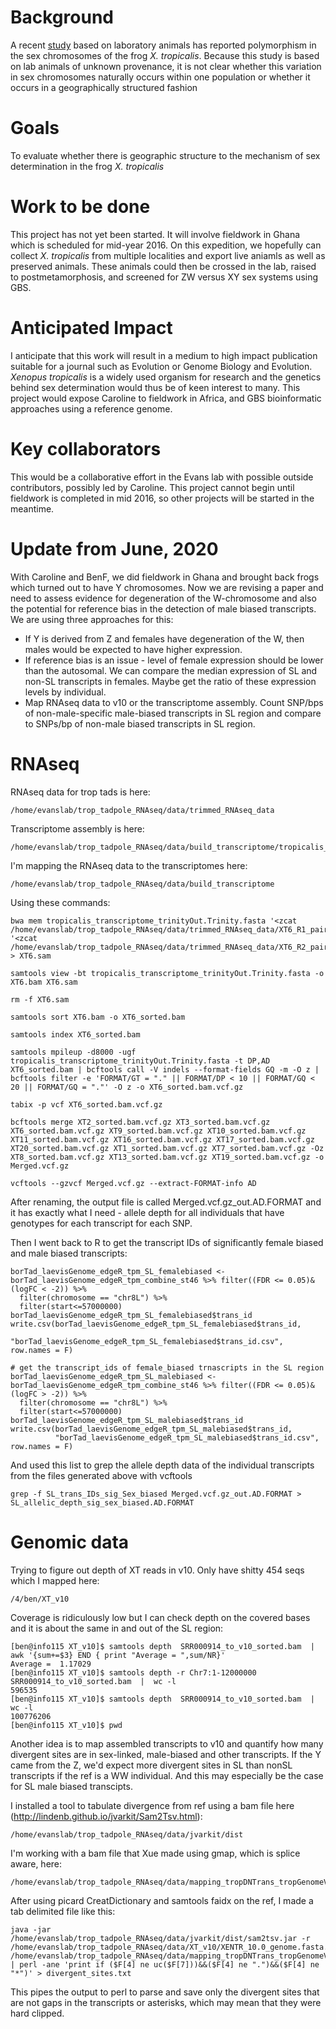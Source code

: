 # Background
A recent [study](http://www.pnas.org/content/112/34/E4752) based on laboratory animals has reported polymorphism in the sex chromosomes of the frog *X. tropicalis*.  Because this study is based on lab animals of unknown provenance, it is not clear whether this variation in sex chromosomes naturally occurs within one population or whether it occurs in a geographically structured fashion

# Goals
To evaluate whether there is geographic structure to the mechanism of sex determination in the frog *X. tropicalis*

# Work to be done
This project has not yet been started.  It will involve fieldwork in Ghana which is scheduled for mid-year 2016.  On this expedition, we hopefully can collect *X. tropicalis* from multiple localities and export live aniamls as well as preserved animals. These animals could then be crossed in the lab, raised to postmetamorphosis, and screened for ZW versus XY sex systems using GBS.

# Anticipated Impact
I anticipate that this work will result in a medium to high impact publication suitable for a journal such as Evolution or Genome Biology and Evolution.  *Xenopus tropicalis* is a widely used organism for research and the genetics behind sex determination would thus be of keen interest to many.  This project would expose Caroline to fieldwork in Africa, and GBS bioinformatic approaches using a reference genome.

# Key collaborators
This would be a collaborative effort in the Evans lab with possible outside contributors, possibly led by Caroline.  This project cannot begin until fieldwork is completed in mid 2016, so other projects will be started in the meantime.

# Update from June, 2020
With Caroline and BenF, we did fieldwork in Ghana and brought back frogs which turned out to have Y chromosomes.  Now we are revising a paper and need to assess evidence for degeneration of the W-chromosome and also the potential for reference bias in the detection of male biased transcripts.  We are using three approaches for this:
* If Y is derived from Z and females have degeneration of the W, then males would be expected to have higher expression. 
* If reference bias is an issue - level of female expression should be lower than the autosomal. We can compare the median expression of SL and non-SL transcripts in females. Maybe get the ratio of these expression levels by individual.
* Map RNAseq data to v10 or the transcriptome assembly. Count SNP/bps of non-male-specific male-biased transcripts in SL region and compare to SNPs/bp of non-male biased transcripts in SL region.

# RNAseq
RNAseq data for trop tads is here:
```
/home/evanslab/trop_tadpole_RNAseq/data/trimmed_RNAseq_data
```
Transcriptome assembly is here:
```
/home/evanslab/trop_tadpole_RNAseq/data/build_transcriptome/tropicalis_transcriptome_trinityOut.Trinity.fasta
```
I'm mapping the RNAseq data to the transcriptomes here:
```
/home/evanslab/trop_tadpole_RNAseq/data/build_transcriptome
```
Using these commands:
```
bwa mem tropicalis_transcriptome_trinityOut.Trinity.fasta '<zcat /home/evanslab/trop_tadpole_RNAseq/data/trimmed_RNAseq_data/XT6_R1_paired.fastq.gz' '<zcat /home/evanslab/trop_tadpole_RNAseq/data/trimmed_RNAseq_data/XT6_R2_paired.fastq.gz' > XT6.sam
```
```
samtools view -bt tropicalis_transcriptome_trinityOut.Trinity.fasta -o XT6.bam XT6.sam
```
```
rm -f XT6.sam
```
```
samtools sort XT6.bam -o XT6_sorted.bam
```
```
samtools index XT6_sorted.bam
```
```
samtools mpileup -d8000 -ugf tropicalis_transcriptome_trinityOut.Trinity.fasta -t DP,AD XT6_sorted.bam | bcftools call -V indels --format-fields GQ -m -O z | bcftools filter -e 'FORMAT/GT = "." || FORMAT/DP < 10 || FORMAT/GQ < 20 || FORMAT/GQ = "."' -O z -o XT6_sorted.bam.vcf.gz
```
```
tabix -p vcf XT6_sorted.bam.vcf.gz
```
```
bcftools merge XT2_sorted.bam.vcf.gz XT3_sorted.bam.vcf.gz XT6_sorted.bam.vcf.gz XT9_sorted.bam.vcf.gz XT10_sorted.bam.vcf.gz XT11_sorted.bam.vcf.gz XT16_sorted.bam.vcf.gz XT17_sorted.bam.vcf.gz XT20_sorted.bam.vcf.gz XT1_sorted.bam.vcf.gz XT7_sorted.bam.vcf.gz -Oz XT8_sorted.bam.vcf.gz XT13_sorted.bam.vcf.gz XT19_sorted.bam.vcf.gz -o Merged.vcf.gz
```
```
vcftools --gzvcf Merged.vcf.gz --extract-FORMAT-info AD
```
After renaming, the output file is called Merged.vcf.gz_out.AD.FORMAT and it has exactly what I need - allele depth for all individuals that have genotypes for each transcript for each SNP.

Then I went back to R to get the transcript IDs of significantly female biased and male biased transcripts:

```
borTad_laevisGenome_edgeR_tpm_SL_femalebiased <- borTad_laevisGenome_edgeR_tpm_combine_st46 %>% filter((FDR <= 0.05)& (logFC < -2)) %>% 
  filter(chromosome == "chr8L") %>%
  filter(start<=57000000) 
borTad_laevisGenome_edgeR_tpm_SL_femalebiased$trans_id
write.csv(borTad_laevisGenome_edgeR_tpm_SL_femalebiased$trans_id,
          "borTad_laevisGenome_edgeR_tpm_SL_femalebiased$trans_id.csv", row.names = F)
          
# get the transcript_ids of female_biased trnascripts in the SL region
borTad_laevisGenome_edgeR_tpm_SL_malebiased <- borTad_laevisGenome_edgeR_tpm_combine_st46 %>% filter((FDR <= 0.05)& (logFC > -2)) %>% 
  filter(chromosome == "chr8L") %>%
  filter(start<=57000000) 
borTad_laevisGenome_edgeR_tpm_SL_malebiased$trans_id
write.csv(borTad_laevisGenome_edgeR_tpm_SL_malebiased$trans_id,
          "borTad_laevisGenome_edgeR_tpm_SL_malebiased$trans_id.csv", row.names = F)
```          
And used this list to grep the allele depth data of the individual transcripts from the files generated above with vcftools

```
grep -f SL_trans_IDs_sig_Sex_biased Merged.vcf.gz_out.AD.FORMAT > SL_allelic_depth_sig_sex_biased.AD.FORMAT
```

# Genomic data
Trying to figure out depth of XT reads in v10.  Only have shitty 454 seqs which I mapped here:
```
/4/ben/XT_v10
```
Coverage is ridiculously low but I can check depth on the covered bases and it is about the same in and out of the SL region:

```
[ben@info115 XT_v10]$ samtools depth  SRR000914_to_v10_sorted.bam  |  awk '{sum+=$3} END { print "Average = ",sum/NR}'
Average =  1.17029
[ben@info115 XT_v10]$ samtools depth -r Chr7:1-12000000 SRR000914_to_v10_sorted.bam  |  wc -l
596535
[ben@info115 XT_v10]$ samtools depth  SRR000914_to_v10_sorted.bam  | wc -l
100776206
[ben@info115 XT_v10]$ pwd
```

Another idea is to map assembled transcripts to v10 and quantify how many divergent sites are in sex-linked, male-biased and other transcripts. If the Y came from the Z, we'd expect more divergent sites in SL than nonSL transcripts if the ref is a WW individual.  And this may especially be the case for SL male biased transcipts.

I installed a tool to tabulate divergence from ref using a bam file here (http://lindenb.github.io/jvarkit/Sam2Tsv.html):
```
/home/evanslab/trop_tadpole_RNAseq/data/jvarkit/dist
```
I'm working with a bam file that Xue made using gmap, which is splice aware, here:
```
/home/evanslab/trop_tadpole_RNAseq/data/mapping_tropDNTrans_tropGenomeV10_gmap
```
After using picard CreatDictionary and samtools faidx on the ref, I made a tab delimited file like this:
```
java -jar /home/evanslab/trop_tadpole_RNAseq/data/jvarkit/dist/sam2tsv.jar -r /home/evanslab/trop_tadpole_RNAseq/data/XT_v10/XENTR_10.0_genome.fasta.gz /home/evanslab/trop_tadpole_RNAseq/data/mapping_tropDNTrans_tropGenomeV10_gmap/tropDNTtrans_tropGenomeV10_gmap.bam | perl -ane 'print if ($F[4] ne uc($F[7]))&&($F[4] ne ".")&&($F[4] ne "*")' > divergent_sites.txt
```
This pipes the output to perl to parse and save only the divergent sites that are not gaps in the transcripts or asterisks, which may mean that they were hard clipped.
